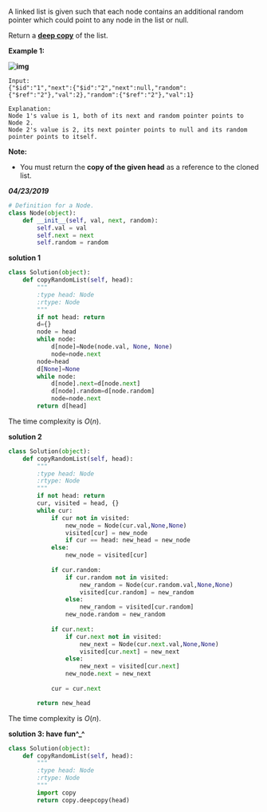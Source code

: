 A linked list is given such that each node contains an additional random pointer which could point to any node in the list or null.

Return a [**deep copy**](https://en.wikipedia.org/wiki/Object_copying#Deep_copy) of the list.

 

**Example 1:**

**![img](https://discuss.leetcode.com/uploads/files/1470150906153-2yxeznm.png)**

```
Input:
{"$id":"1","next":{"$id":"2","next":null,"random":{"$ref":"2"},"val":2},"random":{"$ref":"2"},"val":1}

Explanation:
Node 1's value is 1, both of its next and random pointer points to Node 2.
Node 2's value is 2, its next pointer points to null and its random pointer points to itself.
```

 

**Note:**

- You must return the **copy of the given head** as a reference to the cloned list.



***04/23/2019***

```python
# Definition for a Node.
class Node(object):
    def __init__(self, val, next, random):
        self.val = val
        self.next = next
        self.random = random
```

**solution 1**

```python
class Solution(object):
    def copyRandomList(self, head):
        """
        :type head: Node
        :rtype: Node
        """
        if not head: return
        d={}
        node = head
        while node:
            d[node]=Node(node.val, None, None)
            node=node.next
        node=head
        d[None]=None
        while node:
            d[node].next=d[node.next]
            d[node].random=d[node.random]
            node=node.next
        return d[head]
```

The time complexity is $O(n)$.

**solution 2**

```python
class Solution(object):
    def copyRandomList(self, head):
        """
        :type head: Node
        :rtype: Node
        """
        if not head: return
        cur, visited = head, {}
        while cur:
            if cur not in visited:
                new_node = Node(cur.val,None,None)
                visited[cur] = new_node
                if cur == head: new_head = new_node
            else:
                new_node = visited[cur]
                
            if cur.random:
                if cur.random not in visited:
                    new_random = Node(cur.random.val,None,None)
                    visited[cur.random] = new_random
                else:
                    new_random = visited[cur.random]
                new_node.random = new_random
                
            if cur.next:
                if cur.next not in visited:
                    new_next = Node(cur.next.val,None,None)
                    visited[cur.next] = new_next
                else:
                    new_next = visited[cur.next]
                new_node.next = new_next
           
            cur = cur.next

        return new_head
```

The time complexity is $O(n)$.

**solution 3: have fun^_^**

```python
class Solution(object):
    def copyRandomList(self, head):
        """
        :type head: Node
        :rtype: Node
        """
        import copy
        return copy.deepcopy(head)
```

